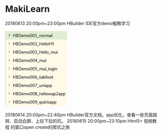 # MakiLearn
20180613 20:00pm~23:00pm  HBuilder IDE官方demo粗略学习

![](README_files/1.jpg)

20180614 20:00pm~22:40pm  HBuilder官方文档，app优化，查看一些页面跳转、启动白屏、上拉下拉的坑。
20180615 20:00pm~23:10pm  Html5+ 视频教程 的窗口open create的爬坑之旅

[](http://www.hcoder.net/course/info_211.html)

[](http://www.hcoder.net/course/info_212.html)
























